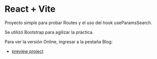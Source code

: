 # React + Vite

Proyecto simple para probar Routes y el uso del hook useParamsSearch.

Se utilizó Bootstrap para agilizar la práctica.

Para ver la versión Online, ingresar a la pestaña Blog:
- [preview project](https://router-blog-usesearchparams.netlify.app/)

